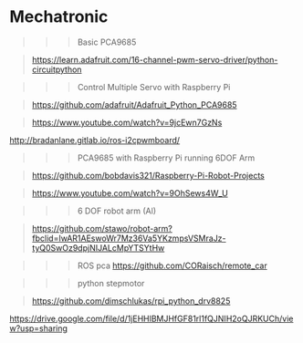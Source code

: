# Mechatronic
>>>Basic PCA9685

>https://learn.adafruit.com/16-channel-pwm-servo-driver/python-circuitpython

>>>Control Multiple Servo with Raspberry Pi

>https://github.com/adafruit/Adafruit_Python_PCA9685

>https://www.youtube.com/watch?v=9jcEwn7GzNs

http://bradanlane.gitlab.io/ros-i2cpwmboard/

>>> PCA9685 with Raspberry Pi running 6DOF Arm

>https://github.com/bobdavis321/Raspberry-Pi-Robot-Projects

>https://www.youtube.com/watch?v=9OhSews4W_U  

>>>  6 DOF robot arm (Al)

> https://github.com/stawo/robot-arm?fbclid=IwAR1AEswoWr7Mz36Va5YKzmpsVSMraJz-tyQ0SwOz9dpjNIJALcMpYTSYtHw

>>>ROS pca
> https://github.com/CORaisch/remote_car

>>>python stepmotor

>https://github.com/dimschlukas/rpi_python_drv8825


https://drive.google.com/file/d/1jEHHlBMJHfGF81rl1fQJNIH2oQJRKUCh/view?usp=sharing
